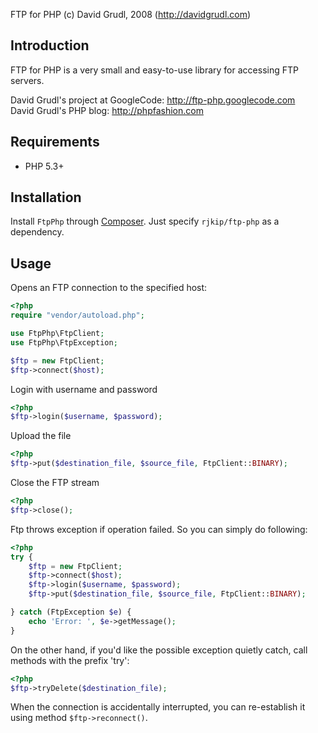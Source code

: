 FTP for PHP (c) David Grudl, 2008 (http://davidgrudl.com)

Introduction
------------
FTP for PHP is a very small and easy-to-use library for accessing FTP servers.

David Grudl's project at GoogleCode: http://ftp-php.googlecode.com  
David Grudl's PHP blog: http://phpfashion.com

Requirements
------------
 * PHP 5.3+

Installation
------------
Install `FtpPhp` through [Composer](http://getcomposer.org/doc/00-intro.md).
Just specify `rjkip/ftp-php` as a dependency.

Usage
-----
Opens an FTP connection to the specified host:

```php
<?php
require "vendor/autoload.php";

use FtpPhp\FtpClient;
use FtpPhp\FtpException;

$ftp = new FtpClient;
$ftp->connect($host);
```

Login with username and password
```php
<?php
$ftp->login($username, $password);
```

Upload the file
```php
<?php
$ftp->put($destination_file, $source_file, FtpClient::BINARY);
```

Close the FTP stream
```php
<?php
$ftp->close();
```

Ftp throws exception if operation failed. So you can simply do following:
```php
<?php
try {
	$ftp = new FtpClient;
	$ftp->connect($host);
	$ftp->login($username, $password);
	$ftp->put($destination_file, $source_file, FtpClient::BINARY);

} catch (FtpException $e) {
	echo 'Error: ', $e->getMessage();
}
```

On the other hand, if you'd like the possible exception quietly catch, call methods with the prefix 'try':
```php
<?php
$ftp->tryDelete($destination_file);
```

When the connection is accidentally interrupted, you can re-establish it using method `$ftp->reconnect()`.